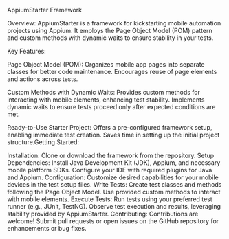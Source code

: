 
AppiumStarter Framework

Overview:
AppiumStarter is a framework for kickstarting mobile automation projects using Appium. It employs the Page Object Model (POM) pattern and custom methods with dynamic waits to ensure stability in your tests.

Key Features:

Page Object Model (POM):
Organizes mobile app pages into separate classes for better code maintenance.
Encourages reuse of page elements and actions across tests.

Custom Methods with Dynamic Waits:
Provides custom methods for interacting with mobile elements, enhancing test stability.
Implements dynamic waits to ensure tests proceed only after expected conditions are met.

Ready-to-Use Starter Project:
Offers a pre-configured framework setup, enabling immediate test creation.
Saves time in setting up the initial project structure.Getting Started:

Installation:
Clone or download the framework from the repository.
Setup Dependencies:
Install Java Development Kit (JDK), Appium, and necessary mobile platform SDKs.
Configure your IDE with required plugins for Java and Appium.
Configuration:
Customize desired capabilities for your mobile devices in the test setup files.
Write Tests:
Create test classes and methods following the Page Object Model.
Use provided custom methods to interact with mobile elements.
Execute Tests:
Run tests using your preferred test runner (e.g., JUnit, TestNG).
Observe test execution and results, leveraging stability provided by AppiumStarter.
Contributing:
Contributions are welcome! Submit pull requests or open issues on the GitHub repository for enhancements or bug fixes.


